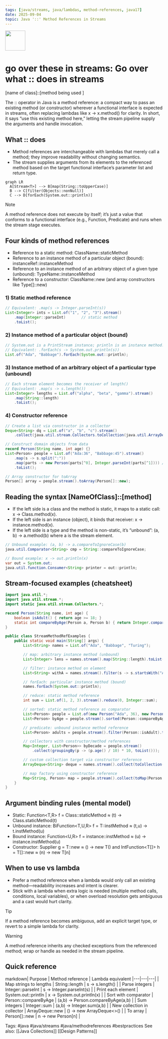 ```yaml
---
tags: [java/streams, java/lambdas, method-references, java17]
date: 2025-09-04
topic: Java '::' Method References in Streams
---
```


<img src="https://r2cdn.perplexity.ai/pplx-full-logo-primary-dark%402x.png" style="height:64px;margin-right:32px"/>

# go over these in streams: Go over what :: does in streams

[name of class]::[method being used ]

The :: operator in Java is a method reference: a compact way to pass an existing method (or constructor) wherever a functional interface is expected in streams, often replacing lambdas like x -> x.method() for clarity. In short, it says “use this existing method here,” letting the stream pipeline supply the arguments and handle invocation.

## What :: does

- Method references are interchangeable with lambdas that merely call a method; they improve readability without changing semantics.
- The stream supplies arguments from its elements to the referenced method based on the target functional interface’s parameter list and return type.

```mermaid
graph LR
  A[Stream<T>] --> B[map(String::toUpperCase)]
  B --> C[filter(Objects::nonNull)]
  C --> D[forEach(System.out::println)]
```

> [!NOTE]
> A method reference does not execute by itself; it’s just a value that conforms to a functional interface (e.g., Function, Predicate) and runs when the stream stage executes.

## Four kinds of method references

- Reference to a static method: ClassName::staticMethod
- Reference to an instance method of a particular object (bound): instanceRef::instanceMethod
- Reference to an instance method of an arbitrary object of a given type (unbound): TypeName::instanceMethod
- Reference to a constructor: ClassName::new (and array constructors like Type[]::new)


### 1) Static method reference

```java
// Equivalent: .map(s -> Integer.parseInt(s))
List<Integer> ints = List.of("1", "2", "3").stream()
    .map(Integer::parseInt)       // static method
    .toList();
```


### 2) Instance method of a particular object (bound)

```java
// System.out is a PrintStream instance; println is an instance method.
// Equivalent: .forEach(s -> System.out.println(s))
List.of("Ada", "Babbage").forEach(System.out::println);
```


### 3) Instance method of an arbitrary object of a particular type (unbound)

```java
// Each stream element becomes the receiver of length()
// Equivalent: .map(s -> s.length())
List<Integer> lengths = List.of("alpha", "beta", "gamma").stream()
    .map(String::length)
    .toList();
```


### 4) Constructor reference

```java
// Create a list via constructor in a collector
Deque<String> dq = List.of("a", "b", "c").stream()
    .collect(java.util.stream.Collectors.toCollection(java.util.ArrayDeque::new));

// Construct domain objects from data
record Person(String name, int age) {}
List<Person> people = List.of("Ada:36", "Babbage:45").stream()
    .map(s -> s.split(":"))
    .map(parts -> new Person(parts[^0], Integer.parseInt(parts[^1]))) // or Person::new if signature fits
    .toList();

// Array constructor for toArray
Person[] array = people.stream().toArray(Person[]::new);
```


## Reading the syntax [NameOfClass]::[method]

- If the left side is a class and the method is static, it maps to a static call: x -> Class.method(x).
- If the left side is an instance (object), it binds that receiver: x -> instance.method(x).
- If the left side is a type and the method is non-static, it’s “unbound”: (a, b) -> a.method(b) where a is the stream element.

```java
// Unbound example: (a, b) -> a.compareToIgnoreCase(b)
java.util.Comparator<String> cmp = String::compareToIgnoreCase;

// Bound example: x -> out.println(x)
var out = System.out;
java.util.function.Consumer<String> printer = out::println;
```


## Stream-focused examples (cheatsheet)

```java
import java.util.*;
import java.util.stream.*;
import static java.util.stream.Collectors.*;

record Person(String name, int age) {
    boolean isAdult() { return age >= 18; }
    static int compareByAge(Person a, Person b) { return Integer.compare(a.age, b.age); }
}

public class StreamMethodRefExamples {
    public static void main(String[] args) {
        List<String> names = List.of("Ada", "Babbage", "Turing");

        // map: arbitrary instance method (unbound)
        List<Integer> lens = names.stream().map(String::length).toList();

        // filter: instance method on element
        List<String> withA = names.stream().filter(s -> s.startsWith("A")).toList(); // or s::startsWith requires a bound arg

        // forEach: particular instance method (bound)
        names.forEach(System.out::println);

        // reduce: static method reference
        int sum = List.of(1, 2, 3).stream().reduce(0, Integer::sum);

        // sorted: static method reference as comparator
        List<Person> people = List.of(new Person("Ada", 36), new Person("Babbage", 45), new Person("Turing", 41));
        List<Person> byAge = people.stream().sorted(Person::compareByAge).toList();

        // predicate: unbound instance method reference
        List<Person> adults = people.stream().filter(Person::isAdult).toList();

        // collectors with constructor/method references
        Map<Integer, List<Person>> byDecade = people.stream()
            .collect(groupingBy(p -> (p.age() / 10) * 10, toList()));

        // custom collection target via constructor reference
        ArrayDeque<String> deque = names.stream().collect(toCollection(ArrayDeque::new));

        // map factory using constructor reference
        Map<String, Person> map = people.stream().collect(toMap(Person::name, p -> p, (a,b) -> a, LinkedHashMap::new));
    }
}
```


## Argument binding rules (mental model)

- Static: Function<T,R> f = Class::staticMethod  ≈  (t) -> Class.staticMethod(t)
- Unbound instance: BiFunction<T,U,R> f = T::instMethod  ≈  (t,u) -> t.instMethod(u)
- Bound instance: Function<U,R> f = instance::instMethod  ≈  (u) -> instance.instMethod(u)
- Constructor: Supplier<T> g = T::new  ≈  () -> new T()  and  IntFunction<T[]> h = T[]::new  ≈  (n) -> new T[n]


## When to use vs lambda

- Prefer a method reference when a lambda would only call an existing method—readability increases and intent is clearer.
- Stick with a lambda when extra logic is needed (multiple method calls, conditions, local variables), or when overload resolution gets ambiguous and a cast would hurt clarity.

> [!TIP]
> If a method reference becomes ambiguous, add an explicit target type, or revert to a simple lambda for clarity.

> [!WARNING]
> A method reference inherits any checked exceptions from the referenced method; wrap or handle as needed in the stream pipeline.

## Quick reference

markdown| Purpose | Method reference | Lambda equivalent
|---|---|---|
| Map strings to lengths | String::length | s -> s.length() |
| Parse integers | Integer::parseInt | s -> Integer.parseInt(s) |
| Print each element | System.out::println | x -> System.out.println(x) |
| Sort with comparator | Person::compareByAge | (a,b) -> Person.compareByAge(a,b) |
| Sum integers | Integer::sum | (a,b) -> Integer.sum(a,b) |
| New collection in collector | ArrayDeque::new | () -> new ArrayDeque<>() |
| To array | Person[]::new | n -> new Person[n] |

Tags: \#java \#java/streams \#java/methodreferences \#bestpractices
See also: [[Java Collections]] [[Design Patterns]]


[^1]: https://codefinity.com/courses/v2/190d2568-3d25-44d0-832f-da03468004c9/c0bcd017-ff39-46ec-bc93-acd569f3497d/f79fe204-c582-4430-9d5e-d6b6377d741e

[^2]: https://www.baeldung.com/java-method-references

[^3]: https://docs.oracle.com/javase/tutorial/java/javaOO/methodreferences.html

[^4]: https://www.geeksforgeeks.org/java/java-method-references/

[^5]: http://hackajob.com/talent/blog/using-method-references-in-java-8

[^6]: https://dev.to/ggorantala/what-are-java-method-references-and-kinds-of-method-references-available-d34

[^7]: https://stackoverflow.com/questions/38875031/mapping-java-8-stream-to-elements-method-reference

[^8]: https://javatechonline.com/method-reference-in-java-8/

[^9]: https://stackify.com/streams-guide-java-8/


